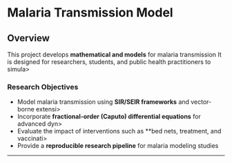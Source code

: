 #   Malaria Transmission Model

##   Overview
This project develops **mathematical and models** for malaria transmission
It is designed for researchers, students, and public health practitioners to simula>

### Research Objectives
- Model malaria transmission using **SIR/SEIR frameworks** and vector-borne extensi>
- Incorporate **fractional-order (Caputo) differential equations** for advanced dyn>
- Evaluate the impact of interventions such as **bed nets, treatment, and vaccinati>
- Provide a **reproducible research pipeline** for malaria modeling studies

---
